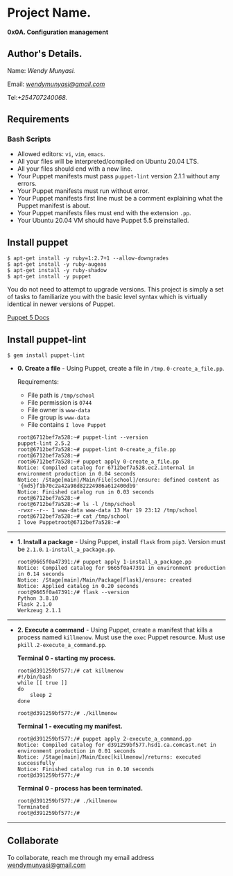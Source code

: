 # Project Name.
**0x0A. Configuration management**

## Author's Details.
Name: *Wendy Munyasi.*

Email: *wendymunyasi@gmail.com*

Tel:*+254707240068.*

##  Requirements

### Bash Scripts
*   Allowed editors: `vi`, `vim`, `emacs`.
*   All your files will be interpreted/compiled on Ubuntu 20.04 LTS.
*   All your files should end with a new line.
*   Your Puppet manifests must pass `puppet-lint` version 2.1.1 without any errors.
*   Your Puppet manifests must run without error.
*   Your Puppet manifests first line must be a comment explaining what the Puppet manifest is about.
*   Your Puppet manifests files must end with the extension `.pp`.
*   Your Ubuntu 20.04 VM should have Puppet 5.5 preinstalled.

## Install puppet
```
$ apt-get install -y ruby=1:2.7+1 --allow-downgrades
$ apt-get install -y ruby-augeas
$ apt-get install -y ruby-shadow
$ apt-get install -y puppet
```
You do not need to attempt to upgrade versions. This project is simply a set of tasks to familiarize you with the basic level syntax which is virtually identical in newer versions of Puppet.

[Puppet 5 Docs](https://puppet.com/docs/puppet/5.5/puppet_index.html)

## Install puppet-lint
```
$ gem install puppet-lint
```


* **0. Create a file** - Using Puppet, create a file in `/tmp`. `0-create_a_file.pp`.

  Requirements:

  * File path is `/tmp/school`
  * File permission is `0744`
  * File owner is `www-data`
  * File group is `www-data`
  * File contains `I love Puppet`
  ```
  root@6712bef7a528:~# puppet-lint --version
  puppet-lint 2.5.2
  root@6712bef7a528:~# puppet-lint 0-create_a_file.pp
  root@6712bef7a528:~# 
  root@6712bef7a528:~# puppet apply 0-create_a_file.pp
  Notice: Compiled catalog for 6712bef7a528.ec2.internal in environment production in 0.04 seconds
  Notice: /Stage[main]/Main/File[school]/ensure: defined content as '{md5}f1b70c2a42a98d82224986a612400db9'
  Notice: Finished catalog run in 0.03 seconds
  root@6712bef7a528:~#
  root@6712bef7a528:~# ls -l /tmp/school
  -rwxr--r-- 1 www-data www-data 13 Mar 19 23:12 /tmp/school
  root@6712bef7a528:~# cat /tmp/school
  I love Puppetroot@6712bef7a528:~#
  ```
---

* **1. Install a package** - Using Puppet, install `flask` from `pip3`. Version must be `2.1.0`. `1-install_a_package.pp`.
  ```
  root@9665f0a47391:/# puppet apply 1-install_a_package.pp
  Notice: Compiled catalog for 9665f0a47391 in environment production in 0.14 seconds
  Notice: /Stage[main]/Main/Package[Flask]/ensure: created
  Notice: Applied catalog in 0.20 seconds
  root@9665f0a47391:/# flask --version
  Python 3.8.10
  Flask 2.1.0
  Werkzeug 2.1.1
  ```
---

* **2. Execute a command** - Using Puppet, create a manifest that kills a process named `killmenow`. Must use the `exec` Puppet resource. Must use `pkill` .`2-execute_a_command.pp`.

    **Terminal 0 - starting my process.**
    ```
    root@d391259bf577:/# cat killmenow
    #!/bin/bash
    while [[ true ]]
    do
        sleep 2
    done

    root@d391259bf577:/# ./killmenow
    ```

    **Terminal 1 - executing my manifest.**
    ```
    root@d391259bf577:/# puppet apply 2-execute_a_command.pp
    Notice: Compiled catalog for d391259bf577.hsd1.ca.comcast.net in environment production in 0.01 seconds
    Notice: /Stage[main]/Main/Exec[killmenow]/returns: executed successfully
    Notice: Finished catalog run in 0.10 seconds
    root@d391259bf577:/# 
    ```

    **Terminal 0 - process has been terminated.**
    ```
    root@d391259bf577:/# ./killmenow
    Terminated
    root@d391259bf577:/#
    ```
---


## Collaborate

To collaborate, reach me through my email address wendymunyasi@gmail.com
